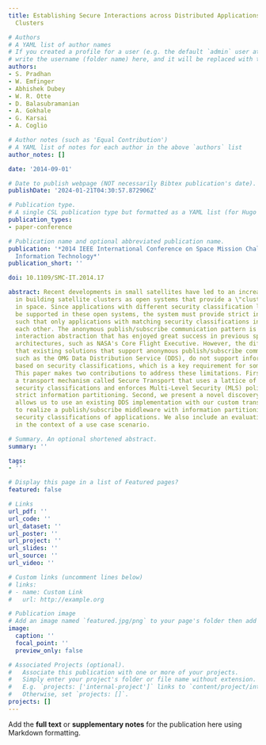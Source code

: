 ```yaml
---
title: Establishing Secure Interactions across Distributed Applications in Satellite
  Clusters

# Authors
# A YAML list of author names
# If you created a profile for a user (e.g. the default `admin` user at `content/authors/admin/`), 
# write the username (folder name) here, and it will be replaced with their full name and linked to their profile.
authors:
- S. Pradhan
- W. Emfinger
- Abhishek Dubey
- W. R. Otte
- D. Balasubramanian
- A. Gokhale
- G. Karsai
- A. Coglio

# Author notes (such as 'Equal Contribution')
# A YAML list of notes for each author in the above `authors` list
author_notes: []

date: '2014-09-01'

# Date to publish webpage (NOT necessarily Bibtex publication's date).
publishDate: '2024-01-21T04:30:57.872906Z'

# Publication type.
# A single CSL publication type but formatted as a YAML list (for Hugo requirements).
publication_types:
- paper-conference

# Publication name and optional abbreviated publication name.
publication: '*2014 IEEE International Conference on Space Mission Challenges for
  Information Technology*'
publication_short: ''

doi: 10.1109/SMC-IT.2014.17

abstract: Recent developments in small satellites have led to an increasing interest
  in building satellite clusters as open systems that provide a \"cluster-as-a-service\"
  in space. Since applications with different security classification levels must
  be supported in these open systems, the system must provide strict information partitioning
  such that only applications with matching security classifications interact with
  each other. The anonymous publish/subscribe communication pattern is a powerful
  interaction abstraction that has enjoyed great success in previous space software
  architectures, such as NASA's Core Flight Executive. However, the difficulty is
  that existing solutions that support anonymous publish/subscribe communication,
  such as the OMG Data Distribution Service (DDS), do not support information partitioning
  based on security classifications, which is a key requirement for some systems.
  This paper makes two contributions to address these limitations. First, we present
  a transport mechanism called Secure Transport that uses a lattice of labels to represent
  security classifications and enforces Multi-Level Security (MLS) policies to ensure
  strict information partitioning. Second, we present a novel discovery service that
  allows us to use an existing DDS implementation with our custom transport mechanism
  to realize a publish/subscribe middleware with information partitioning based on
  security classifications of applications. We also include an evaluation of our solution
  in the context of a use case scenario.

# Summary. An optional shortened abstract.
summary: ''

tags:
- ''

# Display this page in a list of Featured pages?
featured: false

# Links
url_pdf: ''
url_code: ''
url_dataset: ''
url_poster: ''
url_project: ''
url_slides: ''
url_source: ''
url_video: ''

# Custom links (uncomment lines below)
# links:
# - name: Custom Link
#   url: http://example.org

# Publication image
# Add an image named `featured.jpg/png` to your page's folder then add a caption below.
image:
  caption: ''
  focal_point: ''
  preview_only: false

# Associated Projects (optional).
#   Associate this publication with one or more of your projects.
#   Simply enter your project's folder or file name without extension.
#   E.g. `projects: ['internal-project']` links to `content/project/internal-project/index.md`.
#   Otherwise, set `projects: []`.
projects: []
---
```


Add the **full text** or **supplementary notes** for the publication here using Markdown formatting.
